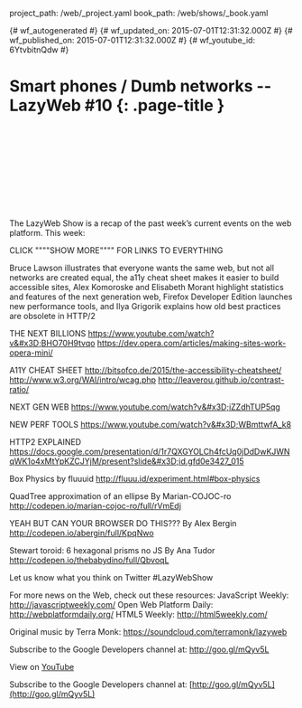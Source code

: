 project_path: /web/_project.yaml
book_path: /web/shows/_book.yaml

{# wf_autogenerated #}
{# wf_updated_on: 2015-07-01T12:31:32.000Z #}
{# wf_published_on: 2015-07-01T12:31:32.000Z #}
{# wf_youtube_id: 6YtvbitnQdw #}

# Smart phones / Dumb networks -- LazyWeb #10 {: .page-title }


<div class="video-wrapper">
  <iframe class="devsite-embedded-youtube-video" data-video-id="6YtvbitnQdw"
          data-autohide="1" data-showinfo="0" frameborder="0" allowfullscreen>
  </iframe>
</div>

The LazyWeb Show is a recap of the past week’s current events on the web platform. This week:

CLICK &quot;&quot;&quot;&quot;SHOW MORE&quot;&quot;&quot;&quot; FOR LINKS TO EVERYTHING

Bruce Lawson illustrates that everyone wants the same web, but not all networks are created equal, the a11y cheat sheet makes it easier to build accessible sites, Alex Komoroske and Elisabeth Morant highlight statistics and features of the next generation web, Firefox Developer Edition launches new performance tools, and Ilya Grigorik explains how old best practices are obsolete in HTTP/2 


THE NEXT BILLIONS
https://www.youtube.com/watch?v&#x3D;BHO70H9tvqo
https://dev.opera.com/articles/making-sites-work-opera-mini/

A11Y CHEAT SHEET
http://bitsofco.de/2015/the-accessibility-cheatsheet/
http://www.w3.org/WAI/intro/wcag.php
http://leaverou.github.io/contrast-ratio/

NEXT GEN WEB
https://www.youtube.com/watch?v&#x3D;iZZdhTUP5qg

NEW PERF TOOLS
https://www.youtube.com/watch?v&#x3D;WBmttwfA_k8

HTTP2 EXPLAINED
https://docs.google.com/presentation/d/1r7QXGYOLCh4fcUq0jDdDwKJWNqWK1o4xMtYpKZCJYjM/present?slide&#x3D;id.gfd0e3427_015

Box Physics
by fluuuid
http://fluuu.id/experiment.html#box-physics

QuadTree approximation of an ellipse
By Marian-COJOC-ro
http://codepen.io/marian-cojoc-ro/full/rVmEdj

YEAH BUT CAN YOUR BROWSER DO THIS???
By Alex Bergin
http://codepen.io/abergin/full/KpqNwo

Stewart toroid: 6 hexagonal prisms no JS
By Ana Tudor
http://codepen.io/thebabydino/full/QbvoqL

Let us know what you think on Twitter #LazyWebShow

For more news on the Web, check out these resources:
JavaScript Weekly: http://javascriptweekly.com/
Open Web Platform Daily: http://webplatformdaily.org/
HTML5 Weekly: http://html5weekly.com/

Original music by Terra Monk: https://soundcloud.com/terramonk/lazyweb

Subscribe to the Google Developers channel at: http://goo.gl/mQyv5L

View on [YouTube](https://youtu.be/6YtvbitnQdw)

Subscribe to the Google Developers channel at: [http://goo.gl/mQyv5L](http://goo.gl/mQyv5L)
